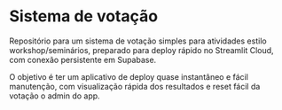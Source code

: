 # Sistema de votação

Repositório para um sistema de votação simples para atividades estilo workshop/seminários, preparado para deploy rápido no Streamlit Cloud, com conexão persistente em Supabase.

O objetivo é ter um aplicativo de deploy quase instantâneo e fácil manutenção, com visualização rápida dos resultados e reset fácil da votação o admin do app.
